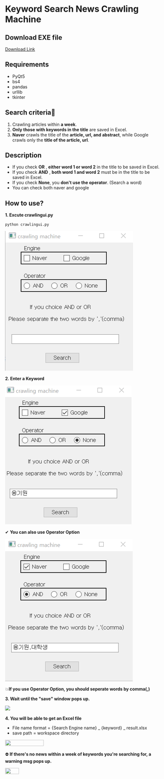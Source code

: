 # Keyword Search News Crawling Machine

## Download EXE file
<a href='https://drive.google.com/file/d/1-2DZta2JW1uCo1oFc3CBORLM--lLqgDc/view?usp=sharing'>Download Link</a>

## Requirements
 - PyQt5
 - bs4
 - pandas
 - urllib
 - tkinter

## Search criteria🧐
1. Crawling articles within **a week**.
2. **Only those with keywords in the title** are saved in Excel.
3. **Naver** crawls the title of the **article, url, and abstract**, while Google crawls only the **title of the article, url**.

## Description
- If you check **OR** ,  **either word 1 or word 2** in the title to be saved in Excel.
- If you check **AND** , **both word 1 and word 2** must be in the title to be saved in Excel.
- If you check **None**, you **don't use the operator**. (Search a word)
- You can check both naver and google

## How to use?

**1. Excute crawlingui.py**
```
python crawlingui.py
```
 
<img src='https://github.com/AICT-CVAI/News_keyword_crawling/blob/master/img/display.png?raw=true'></img>


**2. Enter a Keyword**

<img src='https://github.com/AICT-CVAI/News_keyword_crawling/blob/master/img/check2.png?raw=true'></img>


✔ **You can also use Operator Option**

<img src="https://github.com/AICT-CVAI/News_keyword_crawling/blob/master/img/check1.png?raw=true"></img>

💥**If you use Operator Option, you should seperate words by comma(,)**

**3. Wait until the "save" window pops up.**

<img src='https://user-images.githubusercontent.com/47775179/119303582-f9ff9d00-bca0-11eb-80e7-b0c0a8bdf8af.png'></img>

**4. You will be able to get an Excel file**
- File name format = {Search Engine name} _ {keyword} _ result.xlsx
- save path = workspace directory

<img width="50%" height="50%" src='https://user-images.githubusercontent.com/47775179/119303580-f8ce7000-bca0-11eb-8412-e33b4fcb7334.png'></img>


⛔ **If there's no news within a week of keywords you're searching for, a warning msg pops up.**

<img width="30%" height="30%" src='https://user-images.githubusercontent.com/47775179/119303588-fb30ca00-bca0-11eb-9317-9cd38c60f523.png'></img>
